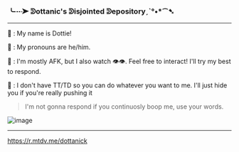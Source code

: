 ### ╰┈➤ ᕲottanic's ᕲisjointed ᕲepositoryˏˋ°•*⁀➷
-------------------------------------------------------------------------------------------------------------------
🐙 : My name is Dottie!

🥩 : My pronouns are he/him.

🏮 : I'm mostly AFK, but I also watch :eye::eye:. Feel free to interact! I'll try my best to respond.

🍷 : I don't have TT/TD so you can do whatever you want to me. I'll just hide you if you're really pushing it
> I'm not gonna respond if you continuosly boop me, use your words.

![image](https://user-images.githubusercontent.com/102858874/164370682-b3fdb76c-e1dc-4128-924a-6b5380c6e1bb.png)

------------------------------------------------------------------------------------------------------------------------
https://r.mtdv.me/dottanick
